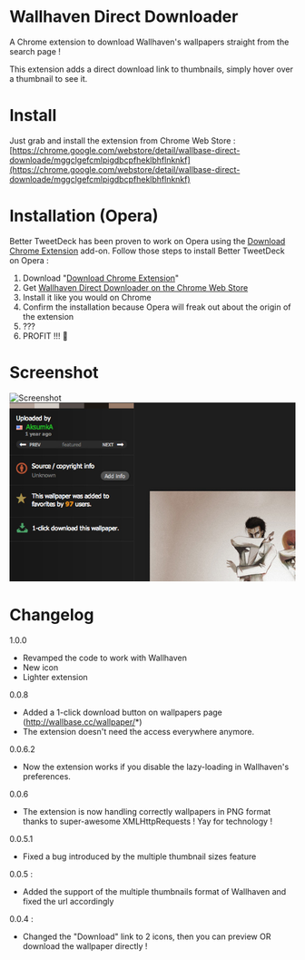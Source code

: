 Wallhaven Direct Downloader
==========================

A Chrome extension to download Wallhaven's wallpapers straight from the search page !

This extension adds a direct download link to thumbnails, simply hover over a thumbnail to see it.

Install
==========================

Just grab and install the extension from Chrome Web Store :
[https://chrome.google.com/webstore/detail/wallbase-direct-downloade/mggclgefcmlpigdbcpfheklbhflnknkf](https://chrome.google.com/webstore/detail/wallbase-direct-downloade/mggclgefcmlpigdbcpfheklbhflnknkf)

# Installation (Opera)

Better TweetDeck has been proven to work on Opera using the [Download Chrome Extension](https://addons.opera.com/en/extensions/details/download-chrome-extension-9/?display=en) add-on. Follow those steps to install Better TweetDeck on Opera :

1. Download "[Download Chrome Extension](https://addons.opera.com/en/extensions/details/download-chrome-extension-9/?display=en)"
2. Get [Wallhaven Direct Downloader on the Chrome Web Store](https://chrome.google.com/webstore/detail/wallbase-direct-downloade/mggclgefcmlpigdbcpfheklbhflnknkf)
3. Install it like you would on Chrome
4. Confirm the installation because Opera will freak out about the origin of the extension
5. ???
6. PROFIT !!! :tada: 

Screenshot
==========================

![Screenshot](screen.png)
![Screenshot](1-click.jpg)


Changelog
==========================

1.0.0
- Revamped the code to work with Wallhaven
- New icon
- Lighter extension

0.0.8
- Added a 1-click download button on wallpapers page (http://wallbase.cc/wallpaper/*)
- The extension doesn't need the access everywhere anymore.

0.0.6.2
- Now the extension works if you disable the lazy-loading in Wallhaven's preferences.

0.0.6
- The extension is now handling correctly wallpapers in PNG format thanks to super-awesome XMLHttpRequests ! Yay for technology !

0.0.5.1
- Fixed a bug introduced by the multiple thumbnail sizes feature

0.0.5 : 
- Added the support of the multiple thumbnails format of Wallhaven and fixed the url accordingly

0.0.4 : 
- Changed the "Download" link to 2 icons, then you can preview OR download the wallpaper directly !


